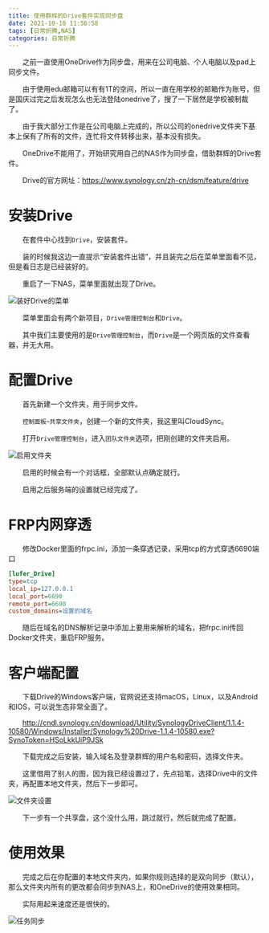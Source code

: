 ```yaml
---
title: 使用群辉的Drive套件实现同步盘
date: 2021-10-10 11:56:58
tags: [日常折腾,NAS]
categories: 日常折腾
---
```

&emsp;&emsp;之前一直使用OneDrive作为同步盘，用来在公司电脑、个人电脑以及pad上同步文件。

&emsp;&emsp;由于使用edu邮箱可以有有1T的空间，所以一直在用学校的邮箱作为账号，但是国庆过完之后发现怎么也无法登陆onedrive了，搜了一下居然是学校被制裁了。

&emsp;&emsp;由于我大部分工作是在公司电脑上完成的，所以公司的onedrive文件夹下基本上保有了所有的文件，连忙将文件转移出来，基本没有损失。

&emsp;&emsp;OneDrive不能用了，开始研究用自己的NAS作为同步盘，借助群辉的Drive套件。

&emsp;&emsp;Drive的官方网址：https://www.synology.cn/zh-cn/dsm/feature/drive

# 安装Drive
&emsp;&emsp;在套件中心找到`Drive`，安装套件。

&emsp;&emsp;装的时候我这边一直提示“安装套件出错”，并且装完之后在菜单里面看不见，但是看日志是已经装好的。

&emsp;&emsp;重启了一下NAS，菜单里面就出现了Drive。

![装好Drive的菜单](https://pic.lufer.cc/images/2021/10/10/image.png)

&emsp;&emsp;菜单里面会有两个新项目，`Drive管理控制台`和`Drive`。

&emsp;&emsp;其中我们主要使用的是`Drive管理控制台`，而`Drive`是一个网页版的文件查看器，并无大用。

# 配置Drive
&emsp;&emsp;首先新建一个文件夹，用于同步文件。

&emsp;&emsp;`控制面板`-`共享文件夹`，创建一个新的文件夹，我这里叫CloudSync。

&emsp;&emsp;打开`Drive管理控制台`，进入`团队文件夹`选项，把刚创建的文件夹启用。

![启用文件夹](https://pic.lufer.cc/images/2021/10/10/image345edfc2f4605009.png)

&emsp;&emsp;启用的时候会有一个对话框，全部默认点确定就行。

&emsp;&emsp;启用之后服务端的设置就已经完成了。

# FRP内网穿透
&emsp;&emsp;修改Docker里面的frpc.ini，添加一条穿透记录，采用tcp的方式穿透6690端口
```ini
[lufer_Drive]
type=tcp
local_ip=127.0.0.1
local_port=6690
remote_port=6690
custom_domains=设置的域名
```
&emsp;&emsp;随后在域名的DNS解析记录中添加上要用来解析的域名，把frpc.ini传回Docker文件夹，重启FRP服务。

# 客户端配置
&emsp;&emsp;下载Drive的Windows客户端，官网说还支持macOS，Linux，以及Android和IOS，可以说生态非常全面了。

&emsp;&emsp;http://cndl.synology.cn/download/Utility/SynologyDriveClient/1.1.4-10580/Windows/Installer/Synology%20Drive-1.1.4-10580.exe?SynoToken=HSoLkkUiP9JSk

&emsp;&emsp;下载完成之后安装，输入域名及登录群辉的用户名和密码，选择文件夹。

&emsp;&emsp;这里借用了别人的图，因为我已经设置过了，先点铅笔，选择Drive中的文件夹，再配置本地文件夹，然后下一步即可。

![文件夹设置](https://pic.lufer.cc/images/2021/10/10/imagedb2ac653df8692ee.png)

&emsp;&emsp;下一步有一个共享盘，这个没什么用，跳过就行，然后就完成了配置。

# 使用效果
&emsp;&emsp;完成之后在你配置的本地文件夹内，如果你规则选择的是双向同步（默认），那么文件夹内所有的更改都会同步到NAS上，和OneDrive的使用效果相同。

&emsp;&emsp;实际用起来速度还是很快的。

![任务同步](https://pic.lufer.cc/images/2021/10/10/16338399341.png)